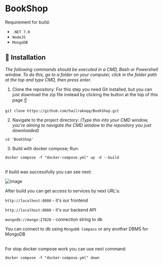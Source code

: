 # BookShop

Requirement for build:

- `.NET 7.0`
- `NodeJS`
- `MongoDB`

## :floppy_disk: Installation

*The following commands should be executed in a CMD, Bash or Powershell window. To do this, go to a folder on your computer, click in the folder path at the top and type CMD, then press enter.*

1. Clone the repository:
For this step you need Git installed, but you can just download the zip file instead by clicking the button at the top of this page ☝️

  `git clone https://github.com/hailrakeqq/BookShop.git`


2. Navigate to the project directory:
*(Type this into your CMD window, you're aiming to navigate the CMD window to the repository you just downloaded)*

  `cd 'BookShop'`

3. Build with docker compose;
Run: 

  `docker compose -f "docker-compose.yml" up -d --build`

<br>If build was successfully you can see next: 

![image](https://user-images.githubusercontent.com/102614143/230348235-33f05c82-f7cf-4a47-b066-72f53eb6ca72.png)

After build you can get access to services by next URL's:

  `http://localhost:8080` - it's our frontend

  `http://localhost:8080` - it's our backend API

  `mongodb://mongo:27020` - connection string to db

You can connect to db using `MongoDB Compass` or any another DBMS for MongoDB


<br>For stop docker compose work you can use next command:

  `docker compose -f "docker-compose.yml" down`
